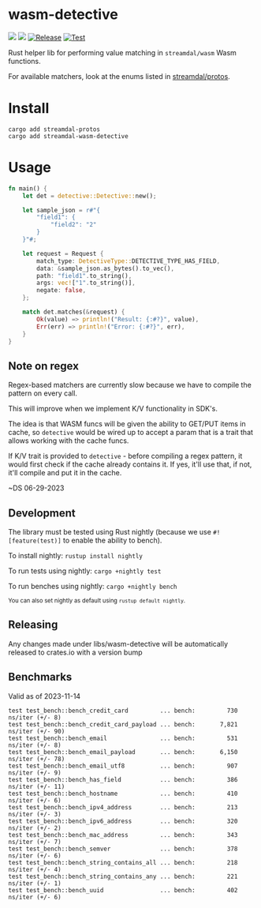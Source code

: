 wasm-detective
================
<a href="https://crates.io/crates/streamdal-wasm-detective/"><img src="https://img.shields.io/crates/v/streamdal-wasm-detective.svg"></a>
<a href="https://docs.rs/streamdal-wasm-detective/"><img src="https://img.shields.io/badge/docs-rustdoc-369"></a>
[![Release](https://github.com/streamdal/wasm-detective/actions/workflows/release.yaml/badge.svg)](https://github.com/streamdal/wasm-detective/actions/workflows/release.yaml)
[![Test](https://github.com/streamdal/wasm-detective/actions/workflows/pr.yaml/badge.svg)](https://github.com/streamdal/wasm-detective/actions/workflows/pr.yaml)

Rust helper lib for performing value matching in `streamdal/wasm` Wasm functions.

For available matchers, look at the enums listed in
[streamdal/protos](https://github.com/streamdal/protos/blob/main/protos/steps/detective.proto).

# Install
```
cargo add streamdal-protos
cargo add streamdal-wasm-detective
```

# Usage
```rust
fn main() {
    let det = detective::Detective::new();

    let sample_json = r#"{
        "field1": {
            "field2": "2"
        }
    }"#;

    let request = Request {
        match_type: DetectiveType::DETECTIVE_TYPE_HAS_FIELD,
        data: &sample_json.as_bytes().to_vec(),
        path: "field1".to_string(),
        args: vec!["1".to_string()],
        negate: false,
    };

    match det.matches(&request) {
        Ok(value) => println!("Result: {:#?}", value),
        Err(err) => println!("Error: {:#?}", err),
    }
}
```

## Note on regex
Regex-based matchers are currently slow because we have to compile the pattern on every call.

This will improve when we implement K/V functionality in SDK's.

The idea is that WASM funcs will be given the ability to GET/PUT items in cache, so `detective` would be wired up to accept a param that is a trait that allows working with the cache funcs.

If K/V trait is provided to `detective` - before compiling a regex pattern, it would first check if the cache already contains it. If yes, it'll use that, if not, it'll compile and put it in the cache.

~DS 06-29-2023

## Development
The library must be tested using Rust nightly (because we use `#![feature(test)]` to enable the ability to bench).

To install nightly: `rustup install nightly`

To run tests using nightly: `cargo +nightly test`

To run benches using nightly: `cargo +nightly bench`

<sub>You can also set nightly as default using `rustup default nightly`.</sub>

## Releasing

Any changes made under libs/wasm-detective will be automatically released to crates.io with a version bump

## Benchmarks

Valid as of 2023-11-14

```
test test_bench::bench_credit_card         ... bench:         730 ns/iter (+/- 8)
test test_bench::bench_credit_card_payload ... bench:       7,821 ns/iter (+/- 90)
test test_bench::bench_email               ... bench:         531 ns/iter (+/- 8)
test test_bench::bench_email_payload       ... bench:       6,150 ns/iter (+/- 78)
test test_bench::bench_email_utf8          ... bench:         907 ns/iter (+/- 9)
test test_bench::bench_has_field           ... bench:         386 ns/iter (+/- 11)
test test_bench::bench_hostname            ... bench:         410 ns/iter (+/- 6)
test test_bench::bench_ipv4_address        ... bench:         213 ns/iter (+/- 3)
test test_bench::bench_ipv6_address        ... bench:         320 ns/iter (+/- 2)
test test_bench::bench_mac_address         ... bench:         343 ns/iter (+/- 7)
test test_bench::bench_semver              ... bench:         378 ns/iter (+/- 6)
test test_bench::bench_string_contains_all ... bench:         218 ns/iter (+/- 4)
test test_bench::bench_string_contains_any ... bench:         221 ns/iter (+/- 1)
test test_bench::bench_uuid                ... bench:         402 ns/iter (+/- 6)
```